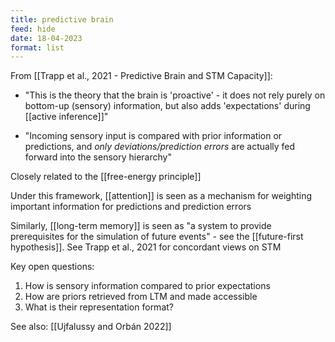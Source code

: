 ```yaml
---
title: predictive brain
feed: hide
date: 18-04-2023
format: list
---
```



From [[Trapp et al., 2021 - Predictive Brain and STM Capacity]]: 
- "This is the theory that the brain is 'proactive' - it does not rely purely on bottom-up (sensory) information, but also adds 'expectations' during [[active inference]]"

- "Incoming sensory input is compared with prior information or predictions, and *only deviations/prediction errors* are actually fed forward into the sensory hierarchy"

Closely related to the [[free-energy principle]]

Under this framework, [[attention]] is seen as a mechanism for weighting important information for predictions and prediction errors

Similarly, [[long-term memory]] is seen as "a system to provide prerequisites for the simulation of future events" - see the [[future-first hypothesis]]. See Trapp et al., 2021 for concordant views on STM

Key open questions:
1. How is sensory information compared to prior expectations
2. How are priors retrieved from LTM and made accessible
3. What is their representation format?


See also: [[Ujfalussy and Orbán 2022]]